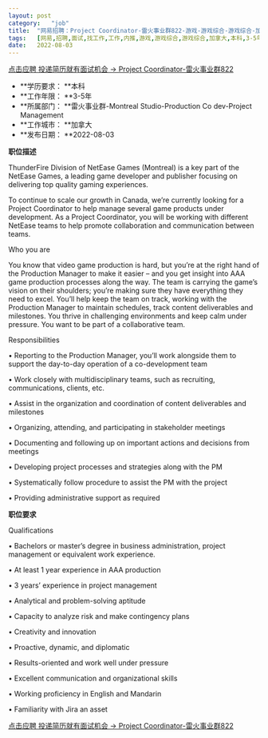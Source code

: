 ```yaml
---
layout:	post
category:	"job"
title:	"网易招聘：Project Coordinator-雷火事业群822-游戏-游戏综合-游戏综合-加拿大本科3-5年"
tags:	[网易,招聘,面试,找工作,工作,内推,游戏,游戏综合,游戏综合,加拿大,本科,3-5年]
date:	2022-08-03
---
```


[点击应聘 投递简历就有面试机会 ->  Project Coordinator-雷火事业群822](http://mobile.bole.netease.com/bole/boleDetail?id=42028&employeeId=346f03c3cda5f04c&key=all)



- **学历要求： **本科
- **工作年限： **3-5年
- **所属部门： **雷火事业群-Montreal Studio-Production Co dev-Project Management
- **工作城市： **加拿大
- **发布日期： **2022-08-03



**职位描述**

ThunderFire Division of NetEase Games (Montreal) is a key part of the NetEase Games, a leading game developer and publisher focusing on delivering top quality gaming experiences.

To continue to scale our growth in Canada, we’re currently looking for a Project Coordinator to help manage several game products under development. As a Project Coordinator, you will be working with different NetEase teams to help promote collaboration and communication between teams.  



Who you are

You know that video game production is hard, but you’re at the right hand of the Production Manager to make it easier – and you get insight into AAA game production processes along the way. The team is carrying the game’s vision on their shoulders; you’re making sure they have everything they need to excel. You’ll help keep the team on track, working with the Production Manager to maintain schedules, track content deliverables and milestones. You thrive in challenging environments and keep calm under pressure.  You want to be part of a collaborative team.



Responsibilities

•	Reporting to the Production Manager, you’ll work alongside them to support the day-to-day operation of a co-development team

•	Work closely with multidisciplinary teams, such as recruiting, communications, clients, etc.

•	Assist in the organization and coordination of content deliverables and milestones

•	Organizing, attending, and participating in stakeholder meetings

•	Documenting and following up on important actions and decisions from meetings

•	Developing project processes and strategies along with the PM

•	Systematically follow procedure to assist the PM with the project

•	Providing administrative support as required



**职位要求**

Qualifications

•	Bachelors or master’s degree in business administration, project management or equivalent work experience.

•	At least 1 year experience in AAA production

•	3 years’ experience in project management

•	Analytical and problem-solving aptitude

•	Capacity to analyze risk and make contingency plans

•	Creativity and innovation

•	Proactive, dynamic, and diplomatic

•	Results-oriented and work well under pressure

•	Excellent communication and organizational skills

•	Working proficiency in English and Mandarin

•	Familiarity with Jira an asset



[点击应聘 投递简历就有面试机会 ->  Project Coordinator-雷火事业群822](http://mobile.bole.netease.com/bole/boleDetail?id=42028&employeeId=346f03c3cda5f04c&key=all)
